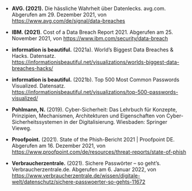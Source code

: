 - **AVG. (2021).** Die hässliche Wahrheit über Datenlecks. avg.com. Abgerufen am 29. Dezember 2021, von https://www.avg.com/de/signal/data-breaches

- **IBM. (2021)**. Cost of a Data Breach Report 2021. Abgerufen am 25. November 2021, von https://www.ibm.com/security/data-breach

- **information is beautiful.** (2021a). World’s Biggest Data Breaches & Hacks. Datensatz. https://informationisbeautiful.net/visualizations/worlds-biggest-data-breaches-hacks/

- **information is beautiful.** (2021b). Top 500 Most Common Passwords Visualized. Datensatz. https://informationisbeautiful.net/visualizations/top-500-passwords-visualized/

- **Pohlmann, N.** (2019). Cyber-Sicherheit: Das Lehrbuch für Konzepte, Prinzipien, Mechanismen, Architekturen und Eigenschaften von Cyber-Sicherheitssystemen in der Digitalisierung. Wiesbaden: Springer Vieweg.

- **Proofpoint.** (2021). State of the Phish-Bericht 2021 | Proofpoint DE. Abgerufen am 16. Dezember 2021, von https://www.proofpoint.com/de/resources/threat-reports/state-of-phish

- **Verbraucherzentrale.** (2021). Sichere Passwörter – so geht’s. Verbraucherzentrale.de. Abgerufen am 6. Januar 2022, von https://www.verbraucherzentrale.de/wissen/digitale-welt/datenschutz/sichere-passwoerter-so-gehts-11672